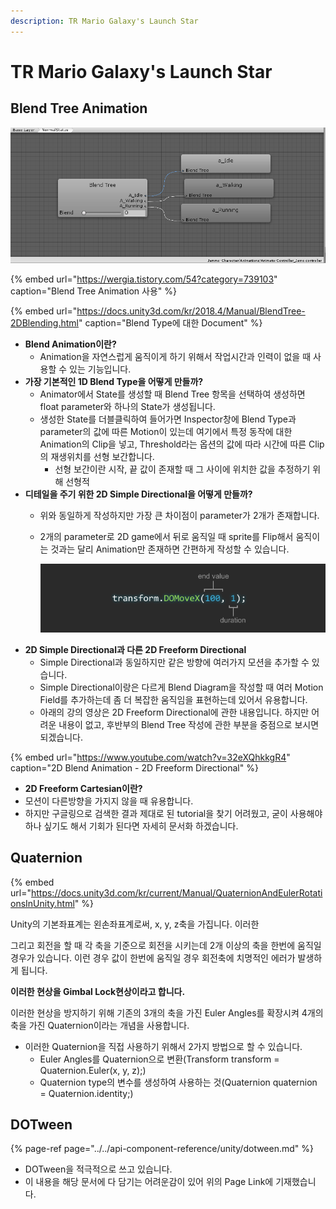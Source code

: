 ```yaml
---
description: TR Mario Galaxy's Launch Star
---
```


# TR Mario Galaxy's Launch Star

## Blend Tree Animation

![Jammo\_Player Animator&#xC758; Normal Status Blend Tree](../../.gitbook/assets/image%20%2850%29.png)

{% embed url="https://wergia.tistory.com/54?category=739103" caption="Blend Tree Animation 사용" %}

{% embed url="https://docs.unity3d.com/kr/2018.4/Manual/BlendTree-2DBlending.html" caption="Blend Type에 대한 Document" %}

* **Blend Animation이란?**
  * Animation을 자연스럽게 움직이게 하기 위해서 작업시간과 인력이 없을 때 사용할 수 있는 기능입니다.
* **가장 기본적인 1D Blend Type을 어떻게 만들까?**
  * Animator에서 State를 생성할 때 Blend Tree 항목을 선택하여 생성하면 float parameter와 하나의 State가 생성됩니다.
  * 생성한 State를 더블클릭하여 들어가면 Inspector창에 Blend Type과 parameter의 값에 따른 Motion이 있는데 여기에서 특정 동작에 대한 Animation의 Clip을 넣고, Threshold라는 옵션의 값에 따라 시간에 따른 Clip의 재생위치를 선형 보간합니다.
    * 선형 보간이란 시작, 끝 값이 존재할 때 그 사이에 위치한 값을 추정하기 위해 선형적
* **디테일을 주기 위한 2D Simple Directional을 어떻게 만들까?**
  * 위와 동일하게 작성하지만 가장 큰 차이점이 parameter가 2개가 존재합니다.
  * 2개의 parameter로 2D game에서 뒤로 움직일 때 sprite를 Flip해서 움직이는 것과는 달리 Animation만 존재하면 간편하게 작성할 수 있습니다.

    ![](../../.gitbook/assets/image%20%28101%29.png)
* **2D Simple Directional과 다른 2D Freeform Directional**
  * Simple Directional과 동일하지만 같은 방향에 여러가지 모션을 추가할 수 있습니다.
  * Simple Directional이랑은 다르게 Blend Diagram을 작성할 때 여러 Motion Field를 추가하는데 좀 더 복잡한 움직임을 표현하는데 있어서 유용합니다.
  * 아래의 강의 영상은 2D Freeform Directional에 관한 내용입니다. 하지만 어려운 내용이 없고, 후반부의 Blend Tree 작성에 관한 부분을 중점으로 보시면 되겠습니다.

{% embed url="https://www.youtube.com/watch?v=32eXQhkkgR4" caption="2D Blend Animation - 2D Freeform Directional" %}

*  **2D Freeform Cartesian이란?**
  * 모션이 다른방향을 가지지 않을 때 유용합니다.
  * 하지만 구글링으로 검색한 결과 제대로 된 tutorial을 찾기 어려웠고, 굳이 사용해야하나 싶기도 해서 기회가 된다면 자세히 문서화 하겠습니다.

## Quaternion

{% embed url="https://docs.unity3d.com/kr/current/Manual/QuaternionAndEulerRotationsInUnity.html" %}

Unity의 기본좌표계는 왼손좌표계로써, x, y, z축을 가집니다. 이러한

그리고 회전을 할 때 각 축을 기준으로 회전을 시키는데 2개 이상의 축을 한번에 움직일 경우가 있습니다. 이런 경우 값이 한번에 움직일 경우 회전축에 치명적인 에러가 발생하게 됩니다.

**이러한 현상을 Gimbal Lock현상이라고 합니다.**

이러한 현상을 방지하기 위해 기존의 3개의 축을 가진 Euler Angles를 확장시켜 4개의 축을 가진 Quaternion이라는 개념을 사용합니다. 

* 이러한 Quaternion을 직접 사용하기 위해서 2가지 방법으로 할 수 있습니다.
  * Euler Angles를 Quaternion으로 변환\(Transform transform = Quaternion.Euler\(x, y, z\);\)
  * Quaternion type의 변수를 생성하여 사용하는 것\(Quaternion quaternion = Quaternion.identity;\)

## DOTween

{% page-ref page="../../api-component-reference/unity/dotween.md" %}

* DOTween을 적극적으로 쓰고 있습니다.
* 이 내용을 해당 문서에 다 담기는 어려운감이 있어 위의 Page Link에 기재했습니다.





